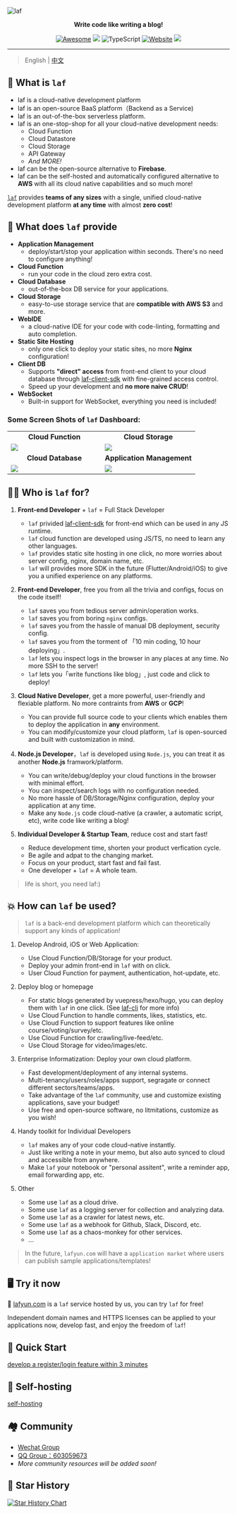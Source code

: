 ![laf](https://socialify.git.ci/labring/laf/image?description=1&descriptionEditable=Write%20code%20like%20writing%20a%20blog!&font=Inter&forks=1&language=1&name=1&owner=1&pattern=Circuit%20Board&stargazers=1&theme=Dark)

<div align="center">
  <p>
    <b>Write code like writing a blog!</b>
  </p>

  <p>
    
  [![Awesome](https://cdn.rawgit.com/sindresorhus/awesome/d7305f38d29fed78fa85652e3a63e154dd8e8829/media/badge.svg)](https://github.com/labring/laf)
  [![](https://img.shields.io/docker/pulls/lafyun/system-server)](https://hub.docker.com/r/lafyun/system-server)
  ![TypeScript](https://img.shields.io/badge/typescript-%23007ACC.svg?logo=typescript&logoColor=white)
  [![Website](https://img.shields.io/website?url=https%3A%2F%2Fdocs.lafyun.com&logo=Postwoman)](https://docs.lafyun.com/)
  <a href="https://oss.lafyun.com/wofnib-image/2022-04-22-14-21-MRJH9o.png"><img src="https://img.shields.io/badge/%E5%BE%AE%E4%BF%A1%E7%BE%A4-2000%2B-brightgreen"></a>

  </p>
</div>

---

> English | [中文](README_cn.md)

## 👀 What is `laf`

- laf is a cloud-native development platform
- laf is an open-source BaaS platform（Backend as a Service)
- laf is an out-of-the-box serverless platform.
- laf is an one-stop-shop for all your cloud-native development needs:
    - Cloud Function
    - Cloud Datastore 
    - Cloud Storage
    - API Gateway
    - *And MORE!*
- laf can be the open-source alternative to **Firebase**.
- laf can be the self-hosted and automatically configured alternative to **AWS** with all its cloud native capabilities and so much more!

[`laf`](https://github.com/labring/laf) provides **teams of any sizes** with a single, unified cloud-native development platform **at any time** with almost **zero cost**!

## 🎉 What does `laf` provide
- **Application Management**
    + deploy/start/stop your application within seconds. There's no need to configure anything!
- **Cloud Function**
    + run your code in the cloud zero extra cost.
- **Cloud Database**
    + out-of-the-box DB service for your applications.
- **Cloud Storage**
    + easy-to-use storage service that are **compatible with AWS S3** and more.
- **WebIDE**
    + a cloud-native IDE for your code with code-linting, formatting and auto completion.
- **Static Site Hosting**
    + only one click to deploy your static sites, no more **Nginx** configuration!
- **Client DB**
    + Supports **"direct" access** from front-end client to your cloud database through [laf-client-sdk](https://github.com/labring/laf/tree/main/packages/client-sdk) with fine-grained access control.
    + Speed up your development and **no more naive CRUD**!
- **WebSocket**
    + Built-in support for WebSocket, everything you need is included!

### Some Screen Shots of `laf` Dashboard:
<table>
  <tr>
      <td width="50%" align="center"><b>Cloud Function</b></td>
      <td width="50%" align="center"><b>Cloud Storage</b></td>
  </tr>
  <tr>
     <td><img src="https://9b069020-06e3-4949-83d9-992a52ca99fe.lafyun.com/file/laf_preview_screens/ide.png"/></td>
     <td><img src="https://9b069020-06e3-4949-83d9-992a52ca99fe.lafyun.com/file/laf_preview_screens/files.png"/></td>
  </tr>
  <tr>
      <td width="50%" align="center"><b>Cloud Database</b></td>
      <td width="50%" align="center"><b>Application Management</b></td>
  </tr>
  <tr>
     <td><img src="https://9b069020-06e3-4949-83d9-992a52ca99fe.lafyun.com/file/laf_preview_screens/collection.png"/></td>
     <td><img src="https://9b069020-06e3-4949-83d9-992a52ca99fe.lafyun.com/file/laf_preview_screens/apps.png"/></td>
  </tr>
</table>

## 👨‍💻 Who is `laf` for?

1. **Front-end Developer** + `laf` = Full Stack Developer
    - `laf` privided [laf-client-sdk](https://github.com/labring/laf/tree/main/packages/client-sdk) for front-end which can be used in any JS runtime.
    - `laf` cloud function are developed using JS/TS, no need to learn any other languages.
    - `laf` provides static site hosting in one click, no more worries about server config, nginx, domain name, etc.
    - `laf` will provides more SDK in the future (Flutter/Android/iOS) to give you a unified experience on any platforms.
    
2. **Front-end Developer**, free you from all the trivia and configs, focus on the code itself!
    - `laf` saves you from tedious server admin/operation works.
    - `laf` saves you from boring `nginx` configs.
    - `laf` saves you from the hassle of manual DB deployment, security config.
    - `laf` saves you from the torment of 「10 min coding, 10 hour deploying」.
    - `laf` lets you inspect logs in the browser in any places at any time. No more SSH to the server!
    - `laf` lets you「write functions like blog」, just code and click to deploy!

3. **Cloud Native Developer**, get a more powerful, user-friendly and flexiable platform. No more contraints from **AWS** or **GCP**!
    - You can provide full source code to your clients which enables them to deploy the application in **any** environment.
    - You can modify/customize your cloud platform, `laf` is open-sourced and built with customization in mind.

4. **Node.js Developer**，`laf` is developed using `Node.js`, you can treat it as another **Node.js** framwork/platform.
    - You can write/debug/deploy your cloud functions in the browser with minimal effort.
    - You can inspect/search logs with no configuration needed.
    - No more hassle of DB/Storage/Nginx configuration, deploy your application at any time.
    - Make any `Node.js` code cloud-native (a crawler, a automatic script, etc), write code like writing a blog!

5. **Individual Developer & Startup Team**, reduce cost and start fast!
    - Reduce development time, shorten your product verfication cycle.
    - Be agile and adpat to the changing market.
    - Focus on your product, start fast and fail fast.
    - One developer + `laf` = A whole team.

> life is short, you need laf:)

## 💥 How can `laf` be used?

> `laf` is a back-end development platform which can theoretically support any kinds of application!

1. Develop Android, iOS or Web Application:
    - Use Cloud Function/DB/Storage for your product.
    - Deploy your admin front-end in `laf` with on click.
    - User Cloud Function for payment, authentication, hot-update, etc.

2. Deploy blog or homepage
    - For static blogs generated by vuepress/hexo/hugo, you can deploy them with `laf` in one click. (See [laf-cli](https://github.com/labring/laf-cli) for more info)
    - Use Cloud Function to handle comments, likes, statistics, etc.
    - Use Cloud Function to support features like online course/voting/survey/etc.
    - Use Cloud Function for crawling/live-feed/etc.
    - Use Cloud Storage for video/images/etc.

3. Enterprise Informatization: Deploy your own cloud platform.
    - Fast development/deployment of any internal systems.
    - Multi-tenancy/users/roles/apps support, segragate or connect different sectors/teams/apps.
    - Take advantage of the `laf` community, use and customize existing applications, save your budget!
    - Use free and open-source software, no litmitations, customize as you wish!

4. Handy toolkit for Individual Developers
    - `laf` makes any of your code cloud-native instantly.
    - Just like writing a note in your memo, but also auto synced to cloud and accessible from anywhere.
    - Make `laf` your notebook or "personal assitent", write a reminder app, email forwarding app, etc.

5. Other
    - Some use `laf` as a cloud drive.
    - Some use `laf` as a logging server for collection and analyzing data.
    - Some use `laf` as a crawler for latest news, etc.
    - Some use `laf` as a webhook for Github, Slack, Discord, etc.
    - Some use `laf` as a chaos-monkey for other services.
    - ...

> In the future, `lafyun.com` will have a `application market` where users can publish sample applications/templates!

## 🖥 Try it now

🎉 [lafyun.com](http://www.lafyun.com) is a `laf` service hosted by us, you can try `laf` for free!

Independent domain names and HTTPS licenses can be applied to your applications now, develop fast, and enjoy the freedom of `laf`!

## 🚀 Quick Start

[develop a register/login feature within 3 minutes](./quick-start.md)


## 🎉 Self-hosting

[self-hosting](./deploy/README.md)


## 🏘️ Community

+ [Wechat Group](https://oss.lafyun.com/wofnib-image/2022-04-22-14-21-MRJH9o.png)
+ [QQ Group：603059673](https://jq.qq.com/?_wv=1027&k=DdRCCiuz)
+ *More community resources will be added soon!*

## 🌟 Star History

[![Star History Chart](https://api.star-history.com/svg?repos=lafjs/laf&type=Date)](https://star-history.com/#lafjs/laf&Date)


